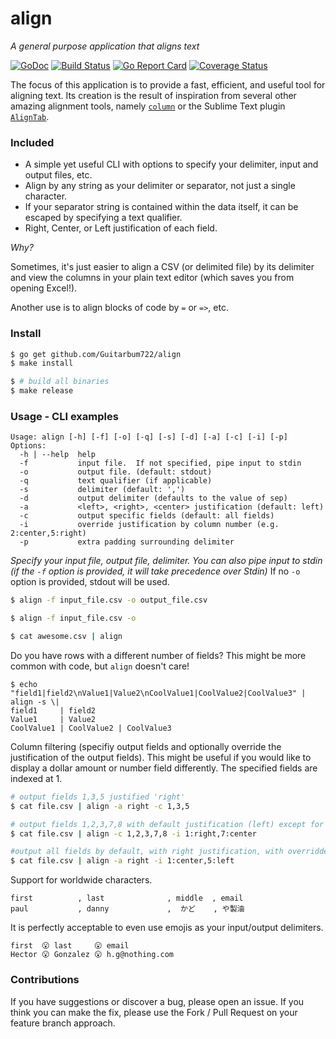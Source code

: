 # align
_A general purpose application that aligns text_

[![GoDoc](https://img.shields.io/badge/api-reference-blue.svg?style=flat-square)](https://godoc.org/github.com/Guitarbum722/align) 
[![Build Status](https://travis-ci.org/Guitarbum722/align.svg?branch=master)](https://travis-ci.org/Guitarbum722/align)
[![Go Report Card](https://goreportcard.com/badge/github.com/Guitarbum722/align)](https://goreportcard.com/report/github.com/Guitarbum722/align)
[![Coverage Status](https://coveralls.io/repos/github/Guitarbum722/align/badge.svg?branch=master)](https://coveralls.io/github/Guitarbum722/align?branch=master)

The focus of this application is to provide a fast, efficient, and useful tool for aligning text.
Its creation is the result of inspiration from several other amazing alignment tools, namely [`column`](http://man7.org/linux/man-pages/man1/column.1.html) or the Sublime Text plugin [`AlignTab`](https://github.com/randy3k/AlignTab).

### Included

* A simple yet useful CLI with options to specify your delimiter, input and output files, etc.
* Align by any string as your delimiter or separator, not just a single character.
* If your separator string is contained within the data itself, it can be escaped by specifying a text qualifier.
* Right, Center, or Left justification of each field.

_Why?_

Sometimes, it's just easier to align a CSV (or delimited file) by its delimiter and view the columns in your plain text editor (which saves you from opening Excel!).

Another use is to align blocks of code by `=` or `=>`, etc.

### Install

```sh
$ go get github.com/Guitarbum722/align
$ make install

$ # build all binaries
$ make release
```

### Usage - CLI examples

```
Usage: align [-h] [-f] [-o] [-q] [-s] [-d] [-a] [-c] [-i] [-p]
Options:
  -h | --help  help
  -f           input file.  If not specified, pipe input to stdin
  -o           output file. (default: stdout)
  -q           text qualifier (if applicable)
  -s           delimiter (default: ',')
  -d           output delimiter (defaults to the value of sep)
  -a           <left>, <right>, <center> justification (default: left)
  -c           output specific fields (default: all fields)
  -i           override justification by column number (e.g. 2:center,5:right)
  -p           extra padding surrounding delimiter
```

_Specify your input file, output file, delimiter._
*You can also pipe input to stdin (if the `-f` option is provided, it will take precedence over Stdin)*
If no `-o` option is provided, stdout will be used.

```sh
$ align -f input_file.csv -o output_file.csv

$ align -f input_file.csv -o 

$ cat awesome.csv | align
```

Do you have rows with a different number of fields?  This might be more common with code, but `align` doesn't care!

```
$ echo "field1|field2\nValue1|Value2\nCoolValue1|CoolValue2|CoolValue3" | align -s \|
field1     | field2
Value1     | Value2
CoolValue1 | CoolValue2 | CoolValue3
```

Column filtering (specifiy output fields and optionally override the justification of the output fields).  This might be useful if you would like to display a dollar amount or number field differently.  The specified fields are indexed at 1.

```sh
# output fields 1,3,5 justified 'right'
$ cat file.csv | align -a right -c 1,3,5

# output fields 1,2,3,7,8 with default justification (left) except for field 7, which is right justified
$ cat file.csv | align -c 1,2,3,7,8 -i 1:right,7:center

#output all fields by default, with right justification, with overridden justification on certain columns
$ cat file.csv | align -a right -i 1:center,5:left
```

Support for worldwide characters.
```
first          , last              , middle  , email
paul           , danny             ,  かど    , や製油
```

It is perfectly acceptable to even use emojis as your input/output delimiters.
```
first  😮 last     😮 email
Hector 😮 Gonzalez 😮 h.g@nothing.com
```

### Contributions

If you have suggestions or discover a bug, please open an issue.  If you think you can make the fix, please use the Fork / Pull Request on your feature branch approach.

